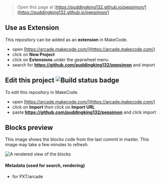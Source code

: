  


> Open this page at [https://puddingking132.github.io/pepsimon/](https://puddingking132.github.io/pepsimon/)

## Use as Extension

This repository can be added as an **extension** in MakeCode.

* open [https://arcade.makecode.com/](https://arcade.makecode.com/)
* click on **New Project**
* click on **Extensions** under the gearwheel menu
* search for **https://github.com/puddingking132/pepsimon** and import

## Edit this project ![Build status badge](https://github.com/puddingking132/pepsimon/workflows/MakeCode/badge.svg)

To edit this repository in MakeCode.

* open [https://arcade.makecode.com/](https://arcade.makecode.com/)
* click on **Import** then click on **Import URL**
* paste **https://github.com/puddingking132/pepsimon** and click import

## Blocks preview

This image shows the blocks code from the last commit in master.
This image may take a few minutes to refresh.

![A rendered view of the blocks](https://github.com/puddingking132/pepsimon/raw/master/.github/makecode/blocks.png)

#### Metadata (used for search, rendering)

* for PXT/arcade
<script src="https://makecode.com/gh-pages-embed.js"></script><script>makeCodeRender("{{ site.makecode.home_url }}", "{{ site.github.owner_name }}/{{ site.github.repository_name }}");</script>
